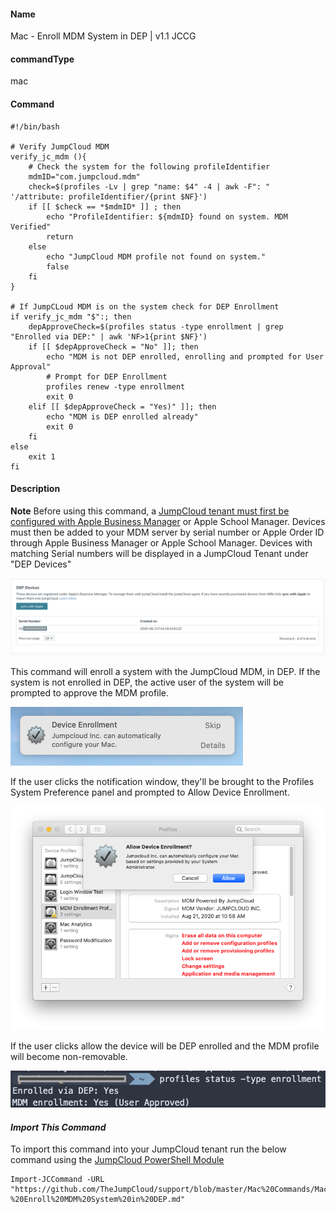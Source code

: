 #### Name

Mac - Enroll MDM System in DEP | v1.1 JCCG

#### commandType

mac

#### Command

```
#!/bin/bash

# Verify JumpCloud MDM
verify_jc_mdm (){
    # Check the system for the following profileIdentifier
    mdmID="com.jumpcloud.mdm"
    check=$(profiles -Lv | grep "name: $4" -4 | awk -F": " '/attribute: profileIdentifier/{print $NF}')
    if [[ $check == *$mdmID* ]] ; then
        echo "ProfileIdentifier: ${mdmID} found on system. MDM Verified"
        return
    else
        echo "JumpCloud MDM profile not found on system."
        false
    fi
}

# If JumpCLoud MDM is on the system check for DEP Enrollment
if verify_jc_mdm "$":; then
    depApproveCheck=$(profiles status -type enrollment | grep "Enrolled via DEP:" | awk 'NF>1{print $NF}')
    if [[ $depApproveCheck = "No" ]]; then
        echo "MDM is not DEP enrolled, enrolling and prompted for User Approval"
        # Prompt for DEP Enrollment
        profiles renew -type enrollment
        exit 0
    elif [[ $depApproveCheck = "Yes)" ]]; then
        echo "MDM is DEP enrolled already"
        exit 0
    fi
else
    exit 1
fi
```

#### Description

**Note** Before using this command, a [JumpCloud tenant must first be configured with Apple Business Manager](https://jumpcloud.com/blog/integrate-apple-business-manager) or Apple School Manager. Devices must then be added to your MDM server by serial number or Apple Order ID through Apple Business Manager or Apple School Manager. Devices with matching Serial numbers will be displayed in a JumpCloud Tenant under "DEP Devices"

![Dep Devices](../Files/depDevices.png)

This command will enroll a system with the JumpCloud MDM, in DEP. If the system is not enrolled in DEP, the active user of the system will be prompted to approve the MDM profile.

![Dep Prompt](../Files/depPrompt.png)

If the user clicks the notification window, they'll be brought to the Profiles System Preference panel and prompted to Allow Device Enrollment.

![User Approval](../Files/userApprovalProfile.png)

If the user clicks allow the device will be DEP enrolled and the MDM profile will become non-removable.

![Enrollment Type](../Files/enrollmentType.png)

#### *Import This Command*

To import this command into your JumpCloud tenant run the below command using the [JumpCloud PowerShell Module](https://github.com/TheJumpCloud/support/wiki/Installing-the-JumpCloud-PowerShell-Module)

```
Import-JCCommand -URL "https://github.com/TheJumpCloud/support/blob/master/Mac%20Commands/Mac%20-%20Enroll%20MDM%20System%20in%20DEP.md"
```
